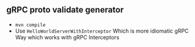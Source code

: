 ## gRPC proto validate generator

* `mvn compile`
* Use `HelloWorldServerWithInterceptor` Which is more idiomatic gRPC Way which works with gRPC Interceptors 
